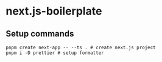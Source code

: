 # next.js-boilerplate

## Setup commands

```shell
pnpm create next-app -- --ts . # create next.js project
pnpm i -D prettier # setup formatter
```
